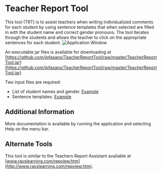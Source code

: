 # Teacher Report Tool
This tool (TRT) is to assist teachers when writing individualized comments for each student by using sentence templates that when selected are filled in with the student name and correct gender pronouns. 
The tool iterates through the students and allows the teacher to click on the appropriate sentences for each student.
![Application Window](https://github.com/jpfasano/TeacherReportTool/blob/master/TeacherReportTool/resources/trtScreenShot.jpg)

An executable jar files is available for downloading at 
[https://github.com/jpfasano/TeacherReportTool/raw/master/TeacherReportTool.jar](https://github.com/jpfasano/TeacherReportTool/raw/master/TeacherReportTool.jar)

Two input files are required: 
* List of student names and gender. [Example](https://github.com/jpfasano/TeacherReportTool/blob/master/TeacherReportTool/trtSamleFiles/period1Class.trn)
* Sentence templates. [Example](https://github.com/jpfasano/TeacherReportTool/blob/master/TeacherReportTool/trtSamleFiles/period1Class.trs)

## Additional Information
More documentation is available by running the application and selecting Help on the menu bar.

## Alternate Tools

This tool is similar to the Teachers Report Assistant available at [www.rayslearning.com/repview.htm](http://www.rayslearning.com/repview.htm).  
